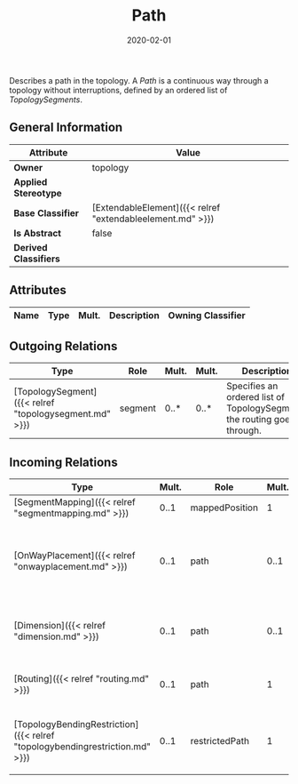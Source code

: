 ﻿---
title: Path
toc: false
type: specs
date: "2020-02-01"
draft: false
specification: VEC
version: 1.2.0
documentType: "Recommendation"
elementType: Class
classes:
  - Path
menu_name: vec-1.2.0
---
<p> Describes a path in the topology. A <i>Path</i> is a continuous way through a topology without interruptions, defined by an ordered list of <i>TopologySegments</i>.      </p>

## General Information

| Attribute               | Value |
|-------------------------|-------|
| **Owner**               | topology |
| **Applied Stereotype**  |   |
| **Base Classifier**     | [ExtendableElement]({{< relref "extendableelement.md" >}})<br/>  |
| **Is Abstract**         | false |
| **Derived Classifiers** |   |

## Attributes
|  Name  |  Type  |  Mult.  |  Description  |  Owning Classifier  |
|--------|--------|---------|---------------|--------------|

## Outgoing Relations
|    Type  |   Role   |   Mult.   |   Mult.   |   Description   |
|----------|----------|-----------|-----------|-----------------|
| [TopologySegment]({{< relref "topologysegment.md" >}}) | segment | 0..* | 0..* | Specifies an ordered list of TopologySegments the routing goes through. |
##  Incoming Relations
|    Type  |   Mult.  |   Role    |   Mult.   |   Description  |
|----------|----------|-----------|-----------|----------------|
| [SegmentMapping]({{< relref "segmentmapping.md" >}}) | 0..1 | mappedPosition | 1 |  |
| [OnWayPlacement]({{< relref "onwayplacement.md" >}}) | 0..1 | path | 0..1 | Specifies the topology path defining the way the OnWayPlacement takes in the topology. |
| [Dimension]({{< relref "dimension.md" >}}) | 0..1 | path | 0..1 | Specifies a path in the topology along which the dimension is defined. |
| [Routing]({{< relref "routing.md" >}}) | 0..1 | path | 1 | Specifies a Path on the topology that is used for the routing. |
| [TopologyBendingRestriction]({{< relref "topologybendingrestriction.md" >}}) | 0..1 | restrictedPath | 1 | <p> The path that defines the restricted way in the topology.      </p> |
